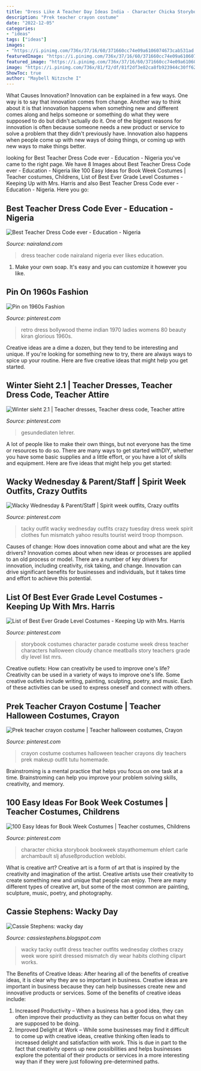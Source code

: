 ```yaml
---
title: "Dress Like A Teacher Day Ideas India - Character Chicka Storybook Bookweek Stayathomemum Ehlert Carle Archambault Slj Afuse8production Weblobi"
description: "Prek teacher crayon costume"
date: "2022-12-05"
categories:
- "ideas"
tags: ["ideas"]
images:
- "https://i.pinimg.com/736x/37/16/60/371660cc74e09a6106074673cab531ad.jpg"
featuredImage: "https://i.pinimg.com/736x/37/16/60/371660cc74e09a6106074673cab531ad.jpg"
featured_image: "https://i.pinimg.com/736x/37/16/60/371660cc74e09a6106074673cab531ad.jpg"
image: "https://i.pinimg.com/736x/81/f2/df/81f2df3e82ca8fb923944c30ff625675.jpg"
ShowToc: true
author: "Maybell Nitzsche I"
---
```



What Causes Innovation?
Innovation can be explained in a few ways. One way is to say that innovation comes from change. Another way to think about it is that innovation happens when something new and different comes along and helps someone or something do what they were supposed to do but didn't actually do it. 
One of the biggest reasons for innovation is often because someone needs a new product or service to solve a problem that they didn't previously have. Innovation also happens when people come up with new ways of doing things, or coming up with new ways to make things better.

	

		
looking for Best Teacher Dress Code ever - Education - Nigeria you've came to the right page. We have 8 Images about Best Teacher Dress Code ever - Education - Nigeria like 100 Easy Ideas for Book Week Costumes | Teacher costumes, Childrens, List of Best Ever Grade Level Costumes - Keeping Up with Mrs. Harris and also Best Teacher Dress Code ever - Education - Nigeria. Here you go:
		
    
## Best Teacher Dress Code Ever - Education - Nigeria

<img loading=lazy src="http://www.nairaland.com/attachments/4360695_bestteacher_jpeg2cbd42941990ff28e49a53b7011e30bf" onerror="this.onerror=null;this.src='https://tse3.mm.bing.net/th?id=OIP.32oemNeqp8VJAmbnptdEKwHaHa&amp;pid=15.1';" alt="Best Teacher Dress Code ever - Education - Nigeria">

_Source: nairaland.com_

>dress teacher code nairaland nigeria ever likes education. 

	

1. Make your own soap. It's easy and you can customize it however you like.

    
## Pin On 1960s Fashion

<img loading=lazy src="https://i.pinimg.com/736x/0f/cb/e0/0fcbe02f24f327fec17439f9caa05818--bollywood-fashion-s-fashion.jpg" onerror="this.onerror=null;this.src='https://tse3.mm.bing.net/th?id=OIP.-sjSeMobx6aSss2hjXBMogHaPR&amp;pid=15.1';" alt="Pin on 1960s Fashion">

_Source: pinterest.com_

>retro dress bollywood theme indian 1970 ladies womens 80 beauty kiran glorious 1960s. 

	

Creative ideas are a dime a dozen, but they tend to be interesting and unique. If you're looking for something new to try, there are always ways to spice up your routine. Here are five creative ideas that might help you get started.

    
## Winter Sieht 2.1 | Teacher Dresses, Teacher Dress Code, Teacher Attire

<img loading=lazy src="https://i.pinimg.com/736x/ad/23/78/ad23786423c5ed397903b6bac7e2a67d.jpg" onerror="this.onerror=null;this.src='https://tse2.mm.bing.net/th?id=OIP.qvAABCnvvVKftdBaT7dU8AHaJ3&amp;pid=15.1';" alt="Winter sieht 2.1 | Teacher dresses, Teacher dress code, Teacher attire">

_Source: pinterest.com_

>gesundediaten lehrer. 

	

A lot of people like to make their own things, but not everyone has the time or resources to do so. There are many ways to get started withDIY, whether you have some basic supplies and a little effort, or you have a lot of skills and equipment. Here are five ideas that might help you get started: 

    
## Wacky Wednesday &amp; Parent/Staff | Spirit Week Outfits, Crazy Outfits

<img loading=lazy src="https://i.pinimg.com/736x/81/f2/df/81f2df3e82ca8fb923944c30ff625675.jpg" onerror="this.onerror=null;this.src='https://tse4.mm.bing.net/th?id=OIP.JwI3d5qHzmt7JWSqn75NhQAAAA&amp;pid=15.1';" alt="Wacky Wednesday &amp; Parent/Staff | Spirit week outfits, Crazy outfits">

_Source: pinterest.com_

>tacky outfit wacky wednesday outfits crazy tuesday dress week spirit clothes fun mismatch yahoo results tourist weird troop thompson. 

	

Causes of change: How does innovation come about and what are the key drivers?
Innovation comes about when new ideas or processes are applied to an old process or model. There are a number of key drivers for innovation, including creativity, risk taking, and change. Innovation can drive significant benefits for businesses and individuals, but it takes time and effort to achieve this potential.

    
## List Of Best Ever Grade Level Costumes - Keeping Up With Mrs. Harris

<img loading=lazy src="https://i.pinimg.com/736x/61/79/25/6179257eaed381d4571973f31033d07d.jpg" onerror="this.onerror=null;this.src='https://tse1.mm.bing.net/th?id=OIP.r9RT1VfUuWYI1btu5ByHkAHaNK&amp;pid=15.1';" alt="List of Best Ever Grade Level Costumes - Keeping Up with Mrs. Harris">

_Source: pinterest.com_

>storybook costumes character parade costume week dress teacher characters halloween cloudy chance meatballs story teachers grade diy level list mrs. 

	

Creative outlets: How can creativity be used to improve one's life?
Creativity can be used in a variety of ways to improve one's life. Some creative outlets include writing, painting, sculpting, poetry, and music. Each of these activities can be used to express oneself and connect with others.

    
## Prek Teacher Crayon Costume | Teacher Halloween Costumes, Crayon

<img loading=lazy src="https://i.pinimg.com/originals/f9/4c/dc/f94cdcbcdf17fb019d433bb9273a26be.jpg" onerror="this.onerror=null;this.src='https://tse3.mm.bing.net/th?id=OIP.jSwLyT3rB6nhkpbQIze2xAHaNK&amp;pid=15.1';" alt="Prek teacher crayon costume | Teacher halloween costumes, Crayon">

_Source: pinterest.com_

>crayon costume costumes halloween teacher crayons diy teachers prek makeup outfit tutu homemade. 

	

Brainstroming is a mental practice that helps you focus on one task at a time. Brainstroming can help you improve your problem solving skills, creativity, and memory.

    
## 100 Easy Ideas For Book Week Costumes | Teacher Costumes, Childrens

<img loading=lazy src="https://i.pinimg.com/736x/37/16/60/371660cc74e09a6106074673cab531ad.jpg" onerror="this.onerror=null;this.src='https://tse2.mm.bing.net/th?id=OIP.oL9a6fNiXlQXGYnJ__GUMAHaNK&amp;pid=15.1';" alt="100 Easy Ideas for Book Week Costumes | Teacher costumes, Childrens">

_Source: pinterest.com_

>character chicka storybook bookweek stayathomemum ehlert carle archambault slj afuse8production weblobi. 

	

What is creative art?
Creative art is a form of art that is inspired by the creativity and imagination of the artist. Creative artists use their creativity to create something new and unique that people can enjoy. There are many different types of creative art, but some of the most common are painting, sculpture, music, poetry, and photography.

    
## Cassie Stephens: Wacky Day

<img loading=lazy src="http://3.bp.blogspot.com/-qQ0YgTMsC84/UxKYtUKROYI/AAAAAAAANw8/Tazgr5PvsAk/s1600/monday.jpg" onerror="this.onerror=null;this.src='https://tse2.mm.bing.net/th?id=OIP.7e6xG4APtEwcjegufQjhWwHaNm&amp;pid=15.1';" alt="Cassie Stephens: wacky day">

_Source: cassiestephens.blogspot.com_

>wacky tacky outfit dress teacher outfits wednesday clothes crazy week wore spirit dressed mismatch diy wear habits clothing clipart works. 

	

The Benefits of Creative Ideas: After hearing all of the benefits of creative ideas, it is clear why they are so important in business.
Creative ideas are important in business because they can help businesses create new and innovative products or services. Some of the benefits of creative ideas include: 
1. Increased Productivity – When a business has a good idea, they can often improve their productivity as they can better focus on what they are supposed to be doing. 
2. Improved Delight at Work – While some businesses may find it difficult to come up with creative ideas, creative thinking often leads to increased delight and satisfaction with work. This is due in part to the fact that creativity opens up new possibilities and helps businesses explore the potential of their products or services in a more interesting way than if they were just following pre-determined paths. 

